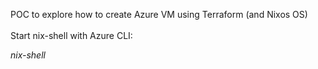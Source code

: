 POC to explore how to create Azure VM using Terraform (and Nixos OS)
<br>
<br>
Start nix-shell with Azure CLI:

  *nix-shell*

